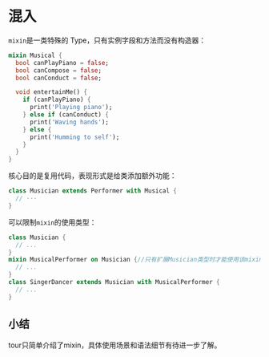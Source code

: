 # 混入

`mixin`是一类特殊的 Type，只有实例字段和方法而没有构造器：

```dart
mixin Musical {
  bool canPlayPiano = false;
  bool canCompose = false;
  bool canConduct = false;

  void entertainMe() {
    if (canPlayPiano) {
      print('Playing piano');
    } else if (canConduct) {
      print('Waving hands');
    } else {
      print('Humming to self');
    }
  }
}
```

核心目的是复用代码，表现形式是给类添加额外功能：

```dart
class Musician extends Performer with Musical {
  // ···
}
```

可以限制`mixin`的使用类型：

```dart
class Musician {
  // ...
}
mixin MusicalPerformer on Musician {//只有扩展Musician类型时才能使用该mixin
  // ...
}
class SingerDancer extends Musician with MusicalPerformer {
  // ...
}
```

## 小结

tour只简单介绍了mixin，具体使用场景和语法细节有待进一步了解。
